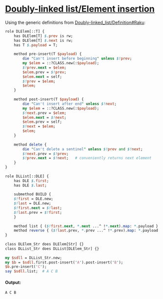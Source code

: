 [1]: https://rosettacode.org/wiki/Doubly-linked_list/Element_insertion

# [Doubly-linked list/Element insertion][1]

Using the generic definitions from [Doubly-linked_list/Definition#Raku](https://rosettacode.org/wiki/Doubly-linked_list/Definition#Raku):

```perl
role DLElem[::T] {
    has DLElem[T] $.prev is rw;
    has DLElem[T] $.next is rw;
    has T $.payload = T;
 
    method pre-insert(T $payload) {
        die "Can't insert before beginning" unless $!prev;
        my $elem = ::?CLASS.new(:$payload);
        $!prev.next = $elem;
        $elem.prev = $!prev;
        $elem.next = self;
        $!prev = $elem;
        $elem;
    }
 
    method post-insert(T $payload) {
        die "Can't insert after end" unless $!next;
        my $elem = ::?CLASS.new(:$payload);
        $!next.prev = $elem;
        $elem.next = $!next;
        $elem.prev = self;
        $!next = $elem;
        $elem;
    }
 
    method delete {
        die "Can't delete a sentinel" unless $!prev and $!next;
        $!next.prev = $!prev;
        $!prev.next = $!next;   # conveniently returns next element
    }
}
 
role DLList[::DLE] {
    has DLE $.first;
    has DLE $.last;
 
    submethod BUILD {
	$!first = DLE.new;
	$!last = DLE.new;
	$!first.next = $!last;
	$!last.prev = $!first;
    }
 
    method list { ($!first.next, *.next ...^ !*.next).map: *.payload }
    method reverse { ($!last.prev, *.prev ...^ !*.prev).map: *.payload }
}
 
class DLElem_Str does DLElem[Str] {}
class DLList_Str does DLList[DLElem_Str] {}
 
my $sdll = DLList_Str.new;
my $b = $sdll.first.post-insert('A').post-insert('B');
$b.pre-insert('C');
say $sdll.list;  # A C B
```

#### Output:
```
A C B
```